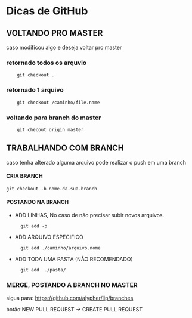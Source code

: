 # Dicas de GitHub

## VOLTANDO PRO MASTER

caso modificou algo e deseja voltar pro master

### retornado todos os arquvio

        git checkout .

### retornado 1 arquivo 

        git checkout /caminho/file.name 

### voltando para branch do master

        git checout origin master
## TRABALHANDO COM BRANCH

caso tenha alterado alguma arquivo pode realizar o push em uma branch

#### CRIA BRANCH

    git checkout -b nome-da-sua-branch


#### POSTANDO NA BRANCH

* ADD LINHAS, No caso de não precisar subir novos arquivos.

        git add -p

* ADD ARQUIVO ESPECIFICO

        git add ./caminho/arquivo.nome

* ADD TODA UMA PASTA (NÃO RECOMENDADO)

        git add  ./pasta/

### MERGE, POSTANDO A BRANCH NO MASTER

sigua para:
https://github.com/alypher/lip/branches

botão:NEW PULL REQUEST -> CREATE PULL REQUEST